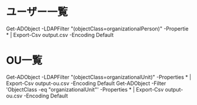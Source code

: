 # ユーザー一覧
Get-ADObject -LDAPFilter "(objectClass=organizationalPerson)" -Propertie * | Export-Csv output.csv -Encoding Default

# OU一覧
Get-ADObject -LDAPFilter "(objectClass=organizationalUnit)" -Properties * | Export-Csv output-ou.csv -Encoding Default
Get-ADObject -Filter 'ObjectClass -eq "organizationalUnit"' -Properties * | Export-Csv output-ou.csv -Encoding Default

